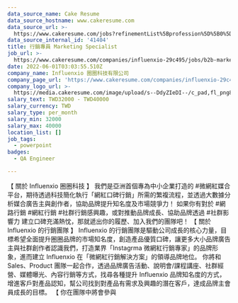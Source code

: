 ```yaml
---
data_source_name: Cake Resume
data_source_hostname: www.cakeresume.com
data_source_url: >-
  https://www.cakeresume.com/jobs?refinementList%5Bprofession%5D%5B0%5D=engineering_qa-engineer&refinementList%5Bsalary_type%5D=per_month&refinementList%5Bsalary_currency%5D=TWD&range%5Bsalary_range%5D%5Bmax%5D=600000
data_source_internal_id: '41404'
title: 行銷專員 Marketing Specialist
job_url: >-
  https://www.cakeresume.com/companies/influenxio-29c495/jobs/b2b-marketing-specialist
date: 2022-06-01T03:03:55.510Z
company_name: Influenxio 圈圈科技有限公司
company_page_url: 'https://www.cakeresume.com/companies/influenxio-29c495'
company_logo_url: >-
  https://media.cakeresume.com/image/upload/s--DdyZIeDI--/c_pad,fl_png8,h_200,w_200/v1654662391/p4zntpp8gdizpu9xbz2m.png
salary_text: TWD32000 - TWD40000
salary_currency: TWD
salary_type: per_month
salary_min: 32000
salary_max: 40000
location_list: []
job_tags:
  - powerpoint
badges:
  - QA Engineer

---
```


【 關於 Influenxio 圈圈科技 】 我們是亞洲首個專為中小企業打造的 #微網紅媒合平台，期待透過科技簡化執行「網紅口碑行銷」所需的繁複流程，並透過大數據分析媒合廣告主與創作者，協助品牌提升知名度及市場競爭力！ 如果你有對於 #網路行銷 #網紅行銷 #社群行銷感興趣，或對推動品牌成長、協助品牌透過 #社群影響力 建立口碑充滿熱忱，那就遞出你的履歷、加入我們的團隊吧！ 【 關於 Influenxio 的行銷團隊 】 Influenxio 的行銷團隊是驅動公司成長的核心力量，目標希望全面提升圈圈品牌的市場知名度，創造產品優質口碑，讓更多大小品牌廣告主與社群創作者認識我們，打造業界「Instagrma 微網紅行銷專家」的品牌形象，進而建立 Influenxio 在「微網紅行銷解決方案」的領導品牌地位。 你將和 Sales、Product 團隊一起合作，透過品牌廣告活動、說明會/課程講座、社群經營、媒體曝光、內容行銷等方式，找尋各種提升 Influenxio 品牌知名度的方式，增進客戶對產品認知，幫公司找到對產品有需求及興趣的潛在客戶，達成品牌主會員成長的目標。 【 你在團隊中將會參與